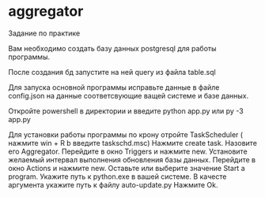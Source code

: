 # aggregator
 Задание по практике

Вам необходимо создать базу данных postgresql для работы программы.

После создания бд запустите на ней query из файла table.sql

Для запуска основной программы исправьте данные в файле config.json на данные соответсвующие ващей системе и базе данных.

Откройте powershell в директории и введите python app.py или py -3 app.py

Для установки работы программы по крону отройте TaskScheduler ( нажмите win + R b введите taskschd.msc)
Нажмите create task.
Назовите его Aggregator.
Перейдите в окно Triggers и нажмите new.
Установите желаемый интервал выполнения обновления базы данных.
Перейдите в окно Actions и нажмите new.
Оставьте или выберите значение Start a program.
Укажите путь к python.exe в вашей системе.
В качесте аргумента укажите путь к файлу auto-update.py
Нажмите Ok.




